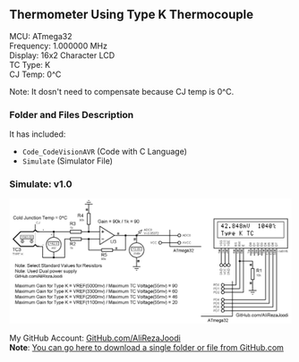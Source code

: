 ## Thermometer Using Type K Thermocouple
 
MCU:        ATmega32  
Frequency:  1.000000 MHz  
Display:    16x2 Character LCD  
TC Type:    K  
CJ Temp:    0^C   

Note: It dosn't need to compensate because CJ temp is 0^C. 

### Folder and Files Description
It has included:
- `Code_CodeVisionAVR` (Code with C Language)
- `Simulate` (Simulator File)

### Simulate: v1.0
![](Simulate/v1.0.png)

My GitHub Account: [GitHub.com/AliRezaJoodi](https://github.com/AliRezaJoodi)  
**Note**: [You can go here to download a single folder or file from GitHub.com](https://minhaskamal.github.io/DownGit/#/home)
